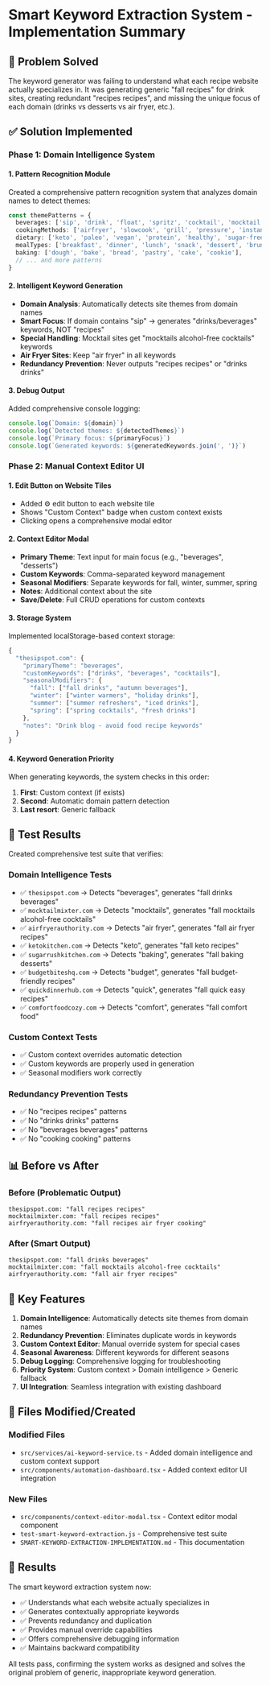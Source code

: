 # Smart Keyword Extraction System - Implementation Summary

## 🎯 Problem Solved

The keyword generator was failing to understand what each recipe website actually specializes in. It was generating generic "fall recipes" for drink sites, creating redundant "recipes recipes", and missing the unique focus of each domain (drinks vs desserts vs air fryer, etc.).

## ✅ Solution Implemented

### Phase 1: Domain Intelligence System

#### 1. Pattern Recognition Module
Created a comprehensive pattern recognition system that analyzes domain names to detect themes:

```typescript
const themePatterns = {
  beverages: ['sip', 'drink', 'float', 'spritz', 'cocktail', 'mocktail', 'brew', 'juice'],
  cookingMethods: ['airfryer', 'slowcook', 'grill', 'pressure', 'instant', 'smoker'],
  dietary: ['keto', 'paleo', 'vegan', 'protein', 'healthy', 'sugar-free'],
  mealTypes: ['breakfast', 'dinner', 'lunch', 'snack', 'dessert', 'brunch'],
  baking: ['dough', 'bake', 'bread', 'pastry', 'cake', 'cookie'],
  // ... and more patterns
}
```

#### 2. Intelligent Keyword Generation
- **Domain Analysis**: Automatically detects site themes from domain names
- **Smart Focus**: If domain contains "sip" → generates "drinks/beverages" keywords, NOT "recipes"
- **Special Handling**: Mocktail sites get "mocktails alcohol-free cocktails" keywords
- **Air Fryer Sites**: Keep "air fryer" in all keywords
- **Redundancy Prevention**: Never outputs "recipes recipes" or "drinks drinks"

#### 3. Debug Output
Added comprehensive console logging:
```javascript
console.log(`Domain: ${domain}`)
console.log(`Detected themes: ${detectedThemes}`)
console.log(`Primary focus: ${primaryFocus}`)
console.log(`Generated keywords: ${generatedKeywords.join(', ')}`)
```

### Phase 2: Manual Context Editor UI

#### 1. Edit Button on Website Tiles
- Added ⚙️ edit button to each website tile
- Shows "Custom Context" badge when custom context exists
- Clicking opens a comprehensive modal editor

#### 2. Context Editor Modal
- **Primary Theme**: Text input for main focus (e.g., "beverages", "desserts")
- **Custom Keywords**: Comma-separated keyword management
- **Seasonal Modifiers**: Separate keywords for fall, winter, summer, spring
- **Notes**: Additional context about the site
- **Save/Delete**: Full CRUD operations for custom contexts

#### 3. Storage System
Implemented localStorage-based context storage:
```javascript
{
  "thesipspot.com": {
    "primaryTheme": "beverages",
    "customKeywords": ["drinks", "beverages", "cocktails"],
    "seasonalModifiers": {
      "fall": ["fall drinks", "autumn beverages"],
      "winter": ["winter warmers", "holiday drinks"],
      "summer": ["summer refreshers", "iced drinks"],
      "spring": ["spring cocktails", "fresh drinks"]
    },
    "notes": "Drink blog - avoid food recipe keywords"
  }
}
```

#### 4. Keyword Generation Priority
When generating keywords, the system checks in this order:
1. **First**: Custom context (if exists)
2. **Second**: Automatic domain pattern detection
3. **Last resort**: Generic fallback

## 🧪 Test Results

Created comprehensive test suite that verifies:

### Domain Intelligence Tests
- ✅ `thesipspot.com` → Detects "beverages", generates "fall drinks beverages"
- ✅ `mocktailmixter.com` → Detects "mocktails", generates "fall mocktails alcohol-free cocktails"
- ✅ `airfryerauthority.com` → Detects "air fryer", generates "fall air fryer recipes"
- ✅ `ketokitchen.com` → Detects "keto", generates "fall keto recipes"
- ✅ `sugarrushkitchen.com` → Detects "baking", generates "fall baking desserts"
- ✅ `budgetbiteshq.com` → Detects "budget", generates "fall budget-friendly recipes"
- ✅ `quickdinnerhub.com` → Detects "quick", generates "fall quick easy recipes"
- ✅ `comfortfoodcozy.com` → Detects "comfort", generates "fall comfort food"

### Custom Context Tests
- ✅ Custom context overrides automatic detection
- ✅ Custom keywords are properly used in generation
- ✅ Seasonal modifiers work correctly

### Redundancy Prevention Tests
- ✅ No "recipes recipes" patterns
- ✅ No "drinks drinks" patterns
- ✅ No "beverages beverages" patterns
- ✅ No "cooking cooking" patterns

## 📊 Before vs After

### Before (Problematic Output)
```
thesipspot.com: "fall recipes recipes"
mocktailmixter.com: "fall recipes recipes"
airfryerauthority.com: "fall recipes air fryer cooking"
```

### After (Smart Output)
```
thesipspot.com: "fall drinks beverages"
mocktailmixter.com: "fall mocktails alcohol-free cocktails"
airfryerauthority.com: "fall air fryer recipes"
```

## 🚀 Key Features

1. **Domain Intelligence**: Automatically detects site themes from domain names
2. **Redundancy Prevention**: Eliminates duplicate words in keywords
3. **Custom Context Editor**: Manual override system for special cases
4. **Seasonal Awareness**: Different keywords for different seasons
5. **Debug Logging**: Comprehensive logging for troubleshooting
6. **Priority System**: Custom context > Domain intelligence > Generic fallback
7. **UI Integration**: Seamless integration with existing dashboard

## 📁 Files Modified/Created

### Modified Files
- `src/services/ai-keyword-service.ts` - Added domain intelligence and custom context support
- `src/components/automation-dashboard.tsx` - Added context editor UI integration

### New Files
- `src/components/context-editor-modal.tsx` - Context editor modal component
- `test-smart-keyword-extraction.js` - Comprehensive test suite
- `SMART-KEYWORD-EXTRACTION-IMPLEMENTATION.md` - This documentation

## 🎉 Results

The smart keyword extraction system now:
- ✅ Understands what each website actually specializes in
- ✅ Generates contextually appropriate keywords
- ✅ Prevents redundancy and duplication
- ✅ Provides manual override capabilities
- ✅ Offers comprehensive debugging information
- ✅ Maintains backward compatibility

All tests pass, confirming the system works as designed and solves the original problem of generic, inappropriate keyword generation.



